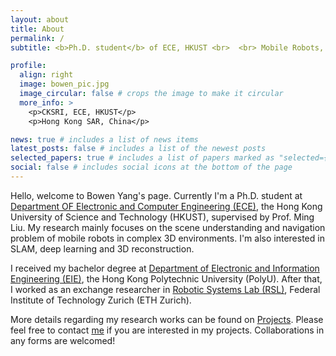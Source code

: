 ```yaml
---
layout: about
title: About
permalink: /
subtitle: <b>Ph.D. student</b> of ECE, HKUST <br>  <br> Mobile Robots, Navigation, Deep Learning

profile:
  align: right
  image: bowen_pic.jpg
  image_circular: false # crops the image to make it circular
  more_info: >
    <p>CKSRI, ECE, HKUST</p>
    <p>Hong Kong SAR, China</p>

news: true # includes a list of news items
latest_posts: false # includes a list of the newest posts
selected_papers: true # includes a list of papers marked as "selected={true}"
social: false # includes social icons at the bottom of the page
---
```


Hello, welcome to Bowen Yang's page. Currently I'm a Ph.D. student at [Department OF Electronic and Computer Engineering (ECE)](https://ece.hkust.edu.hk/), the Hong Kong University of Science and Technology (HKUST), supervised by Prof. Ming Liu. My research mainly focuses on the scene understanding and navigation problem of mobile robots in complex 3D environments. I'm also interested in SLAM, deep learning and 3D reconstruction.

I received my bachelor degree at [Department of Electronic and Information Engineering (EIE)](https://www.polyu.edu.hk/eee/), the Hong Kong Polytechnic University (PolyU). After that, I worked as an exchange researcher in [Robotic Systems Lab (RSL)](https://rsl.ethz.ch/), Federal Institute of Technology Zurich (ETH Zurich).

More details regarding my research works can be found on <a href="projects">Projects</a>. Please feel free to contact <a href="mailto:byangar@connect.ust.hk">me</a> if you are interested in my projects. Collaborations in any forms are welcomed!

<!-- Write your biography here. Tell the world about yourself. Link to your favorite [subreddit](http://reddit.com). You can put a picture in, too. The code is already in, just name your picture `prof_pic.jpg` and put it in the `img/` folder.

Put your address / P.O. box / other info right below your picture. You can also disable any of these elements by editing `profile` property of the YAML header of your `_pages/about.md`. Edit `_bibliography/papers.bib` and Jekyll will render your [publications page](/al-folio/publications/) automatically.

Link to your social media connections, too. This theme is set up to use [Font Awesome icons](https://fontawesome.com/) and [Academicons](https://jpswalsh.github.io/academicons/), like the ones below. Add your Facebook, Twitter, LinkedIn, Google Scholar, or just disable all of them. -->
